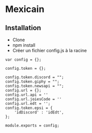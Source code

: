 # Mexicain

## Installation
- Clone
- npm install
- Créer un fichier config.js à la racine

```
var config = {};

config.token = {};

config.token.discord = "";
config.token.giphy = "";
config.token.newsapi = "";
config.url = {};
config.url.api = ''
config.url.joiesCode = ''
config.url.edt = '';
config.token.epsi = {
    'idDiscord' : 'idEdt',
};

module.exports = config;
```
